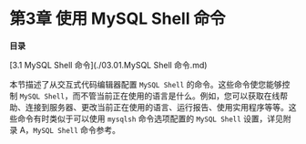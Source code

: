 # 第3章 使用 MySQL Shell 命令

**目录**

[3.1 MySQL Shell 命令](./03.01.MySQL Shell 命令.md)

本节描述了从交互式代码编辑器配置 `MySQL Shell` 的命令。这些命令使您能够控制 `MySQL Shell`，而不管当前正在使用的语言是什么。例如，您可以获取在线帮助、连接到服务器、更改当前正在使用的语言、运行报告、使用实用程序等等。这些命令有时类似于可以使用 `mysqlsh` 命令选项配置的 `MySQL Shell` 设置，详见附录 A，`MySQL Shell` 命令参考。